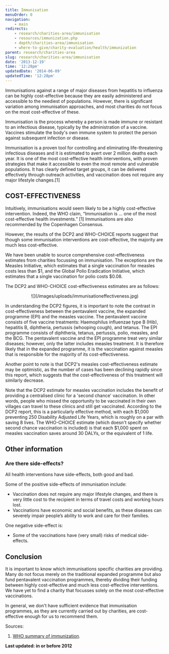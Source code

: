 ```yaml
---
title: Immunisation
menuOrder: 0
navigation:
    - main
redirects:
    - research/charities-area/immunisation
    - resources/immunization.php
    - depth/charities-area/immunisation
    - where-to-give/charity-evaluation/health/immunization
parent: research/charities-area
slug: research/charities-area/immunisation
date: '2013-12-19'
time: '12:28pm'
updatedDate: '2014-06-09'
updatedTime: '12:28pm'
---
```

Immunisations against a range of major diseases from hepatitis to influenza can be highly cost-effective because they are easily administered and accessible to the neediest of populations. However, there is significant variation among immunisation approaches, and most charities do not focus on the most cost-effective of these.

Immunisation is the process whereby a person is made immune or resistant to an infectious disease, typically by the administration of a vaccine. Vaccines stimulate the body's own immune system to protect the person against subsequent infection or disease.

Immunisation is a proven tool for controlling and eliminating life-threatening infectious diseases and it is estimated to avert over 2 million deaths each year. It is one of the most cost-effective health interventions, with proven strategies that make it accessible to even the most remote and vulnerable populations. It has clearly defined target groups, it can be delivered effectively through outreach activities, and vaccination does not require any major lifestyle changes.[1]

## COST-EFFECTIVENESS

Intuitively, immunisations would seem likely to be a highly cost-effective intervention. Indeed, the WHO claim, “Immunisation is … one of the most cost-effective health investments.” [1] Immunisations are also recommended by the Copenhagen Consensus.

However, the results of the DCP2 and WHO-CHOICE reports suggest that though some immunisation interventions are cost-effective, the majority are much less cost-effective.

We have been unable to source comprehensive cost-effectiveness estimates from charities focussing on immunisation. The exceptions are the Measles Initiative, which estimates that a single vaccination for measles costs less than $1, and the Global Polio Eradication Initiative, which estimates that a single vaccination for polio costs $0.08.

The DCP2 and WHO-CHOICE cost-effectiveness estimates are as follows:

<center>![](/images/uploads/immunisationeffectiveness.jpg)</center>

In understanding the DCP2 figures, it is important to note the contrast in cost-effectiveness between the pentavalent vaccine, the expanded programme (EPI) and the measles vaccine. The pentavalent vaccine consists of five vaccine treatments: Haemophilus influenzae type B (Hib), hepatitis B, diphtheria, pertussis (whooping cough), and tetanus. The EPI programme consists of diphtheria, tetanus, pertussis, polio, measles, and the BCG. The pentavalent vaccine and the EPI programme treat very similar diseases; however, only the latter includes measles treatment. It is therefore likely that in the expanded programme, it is the vaccination against measles that is responsible for the majority of its cost-effectiveness.

Another point to note is that DCP2's measles cost-effectiveness estimate may be optimistic, as the number of cases has been declining rapidly since this report, which suggests that the cost-effectiveness of this treatment will similarly decrease.

Note that the DCP2 estimate for measles vaccination includes the benefit of providing a centralised clinic for a 'second chance' vaccination. In other words, people who missed the opportunity to be vaccinated in their own villages can travel to these clinics and still get vaccinated. According to the DCP2 report, this is a particularly effective method, with each $1,000 preventing 250 Disability Adjusted Life Years, which is roughly on a par with saving 8 lives. The WHO-CHOICE estimate (which doesn't specify whether second chance vaccination is included) is that each $1,000 spent on measles vaccination saves around 30 DALYs, or the equivalent of 1 life.

## Other information

### Are there side-effects?

All health interventions have side-effects, both good and bad.

Some of the positive side-effects of immunisation include:

*   Vaccination does not require any major lifestyle changes, and there is very little cost to the recipient in terms of travel costs and working hours lost.
*   Vaccinations have economic and social benefits, as these diseases can severely impair people’s ability to work and care for their families.

One negative side-effect is:

*   Some of the vaccinations have (very small) risks of medical side-effects.

## Conclusion

It is important to know which immunisations specific charities are providing. Many do not focus merely on the traditional expanded programme but also fund pentavalent vaccination programmes, thereby dividing their funding between highly cost-effective and much less cost-effective interventions. We have yet to find a charity that focusses solely on the most cost-effective vaccinations.

In general, we don't have sufficient evidence that immunisation programmes, as they are currently carried out by charities, are cost-effective enough for us to recommend them.

<he>Sources:

1.  [WHO summary of immunization](http://www.who.int/topics/immunization/en/).

**Last updated: in or before 2012**

</he>